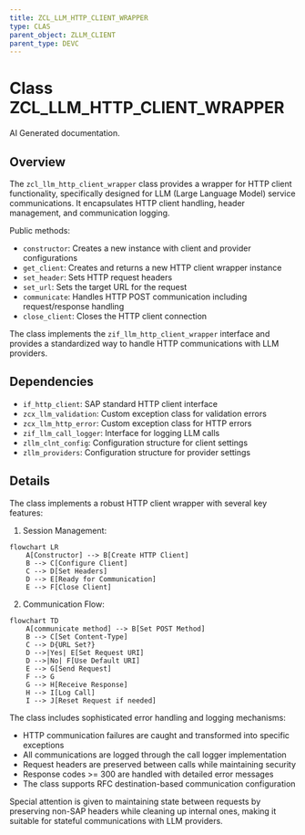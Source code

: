 ```yaml
---
title: ZCL_LLM_HTTP_CLIENT_WRAPPER
type: CLAS
parent_object: ZLLM_CLIENT
parent_type: DEVC
---
```


# Class ZCL_LLM_HTTP_CLIENT_WRAPPER

AI Generated documentation.

## Overview

The `zcl_llm_http_client_wrapper` class provides a wrapper for HTTP client functionality, specifically designed for LLM (Large Language Model) service communications. It encapsulates HTTP client handling, header management, and communication logging.

Public methods:

- `constructor`: Creates a new instance with client and provider configurations
- `get_client`: Creates and returns a new HTTP client wrapper instance
- `set_header`: Sets HTTP request headers
- `set_url`: Sets the target URL for the request
- `communicate`: Handles HTTP POST communication including request/response handling
- `close_client`: Closes the HTTP client connection

The class implements the `zif_llm_http_client_wrapper` interface and provides a standardized way to handle HTTP communications with LLM providers.

## Dependencies

- `if_http_client`: SAP standard HTTP client interface
- `zcx_llm_validation`: Custom exception class for validation errors
- `zcx_llm_http_error`: Custom exception class for HTTP errors
- `zif_llm_call_logger`: Interface for logging LLM calls
- `zllm_clnt_config`: Configuration structure for client settings
- `zllm_providers`: Configuration structure for provider settings

## Details

The class implements a robust HTTP client wrapper with several key features:

1. Session Management:

```mermaid
flowchart LR
    A[Constructor] --> B[Create HTTP Client]
    B --> C[Configure Client]
    C --> D[Set Headers]
    D --> E[Ready for Communication]
    E --> F[Close Client]
```

2. Communication Flow:

```mermaid
flowchart TD
    A[communicate method] --> B[Set POST Method]
    B --> C[Set Content-Type]
    C --> D{URL Set?}
    D -->|Yes| E[Set Request URI]
    D -->|No| F[Use Default URI]
    E --> G[Send Request]
    F --> G
    G --> H[Receive Response]
    H --> I[Log Call]
    I --> J[Reset Request if needed]
```

The class includes sophisticated error handling and logging mechanisms:

- HTTP communication failures are caught and transformed into specific exceptions
- All communications are logged through the call logger implementation
- Request headers are preserved between calls while maintaining security
- Response codes >= 300 are handled with detailed error messages
- The class supports RFC destination-based communication configuration

Special attention is given to maintaining state between requests by preserving non-SAP headers while cleaning up internal ones, making it suitable for stateful communications with LLM providers.
